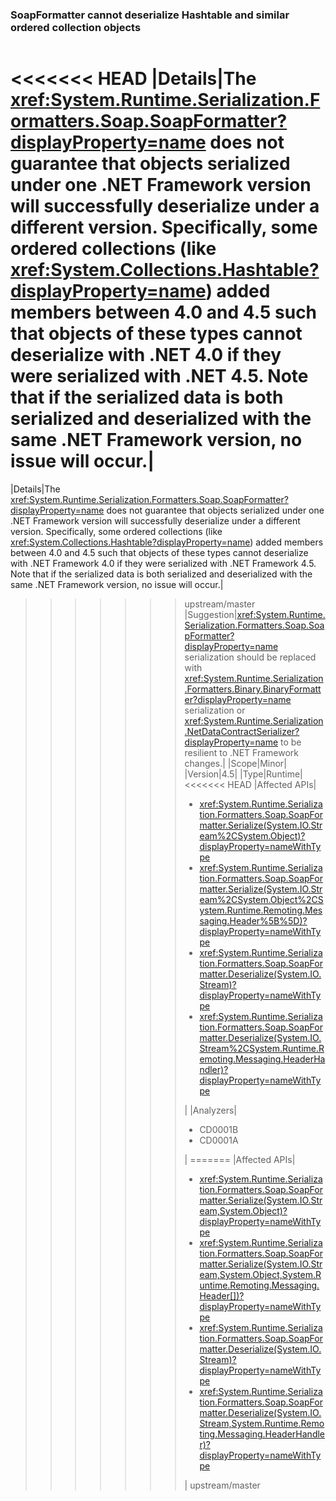 ### SoapFormatter cannot deserialize Hashtable and similar ordered collection objects

|   |   |
|---|---|
<<<<<<< HEAD
|Details|The <xref:System.Runtime.Serialization.Formatters.Soap.SoapFormatter?displayProperty=name> does not guarantee that objects serialized under one .NET Framework version will successfully deserialize under a different version. Specifically, some ordered collections (like <xref:System.Collections.Hashtable?displayProperty=name>) added members between 4.0 and 4.5 such that objects of these types cannot deserialize with .NET 4.0 if they were serialized with .NET 4.5. Note that if the serialized data is both serialized and deserialized with the same .NET Framework version, no issue will occur.|
=======
|Details|The <xref:System.Runtime.Serialization.Formatters.Soap.SoapFormatter?displayProperty=name> does not guarantee that objects serialized under one .NET Framework version will successfully deserialize under a different version. Specifically, some ordered collections (like <xref:System.Collections.Hashtable?displayProperty=name>) added members between 4.0 and 4.5 such that objects of these types cannot deserialize with .NET Framework 4.0 if they were serialized with .NET Framework 4.5. Note that if the serialized data is both serialized and deserialized with the same .NET Framework version, no issue will occur.|
>>>>>>> upstream/master
|Suggestion|<xref:System.Runtime.Serialization.Formatters.Soap.SoapFormatter?displayProperty=name> serialization should be replaced with <xref:System.Runtime.Serialization.Formatters.Binary.BinaryFormatter?displayProperty=name> serialization or <xref:System.Runtime.Serialization.NetDataContractSerializer?displayProperty=name> to be resilient to .NET Framework changes.|
|Scope|Minor|
|Version|4.5|
|Type|Runtime|
<<<<<<< HEAD
|Affected APIs|<ul><li><xref:System.Runtime.Serialization.Formatters.Soap.SoapFormatter.Serialize(System.IO.Stream%2CSystem.Object)?displayProperty=nameWithType></li><li><xref:System.Runtime.Serialization.Formatters.Soap.SoapFormatter.Serialize(System.IO.Stream%2CSystem.Object%2CSystem.Runtime.Remoting.Messaging.Header%5B%5D)?displayProperty=nameWithType></li><li><xref:System.Runtime.Serialization.Formatters.Soap.SoapFormatter.Deserialize(System.IO.Stream)?displayProperty=nameWithType></li><li><xref:System.Runtime.Serialization.Formatters.Soap.SoapFormatter.Deserialize(System.IO.Stream%2CSystem.Runtime.Remoting.Messaging.HeaderHandler)?displayProperty=nameWithType></li></ul>|
|Analyzers|<ul><li>CD0001B</li><li>CD0001A</li></ul>|
=======
|Affected APIs|<ul><li><xref:System.Runtime.Serialization.Formatters.Soap.SoapFormatter.Serialize(System.IO.Stream,System.Object)?displayProperty=nameWithType></li><li><xref:System.Runtime.Serialization.Formatters.Soap.SoapFormatter.Serialize(System.IO.Stream,System.Object,System.Runtime.Remoting.Messaging.Header[])?displayProperty=nameWithType></li><li><xref:System.Runtime.Serialization.Formatters.Soap.SoapFormatter.Deserialize(System.IO.Stream)?displayProperty=nameWithType></li><li><xref:System.Runtime.Serialization.Formatters.Soap.SoapFormatter.Deserialize(System.IO.Stream,System.Runtime.Remoting.Messaging.HeaderHandler)?displayProperty=nameWithType></li></ul>|
>>>>>>> upstream/master

